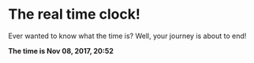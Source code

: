 # The real time clock!

Ever wanted to know what the time is? Well, your journey is about to end!

**The time is Nov 08, 2017, 20:52**